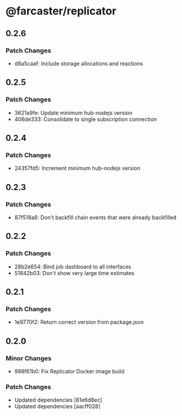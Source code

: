 # @farcaster/replicator

## 0.2.6

### Patch Changes

- d8a5caaf: Include storage allocations and reactions

## 0.2.5

### Patch Changes

- 3621a9fe: Update minimum hub-nodejs version
- 406de333: Consolidate to single subscription connection

## 0.2.4

### Patch Changes

- 24357fd5: Increment minimum hub-nodejs version

## 0.2.3

### Patch Changes

- 87f518a6: Don't backfill chain events that were already backfilled

## 0.2.2

### Patch Changes

- 28b2e654: Bind job dashboard to all interfaces
- 51842b03: Don't show very large time estimates

## 0.2.1

### Patch Changes

- 1e9770f2: Return correct version from package.json

## 0.2.0

### Minor Changes

- 998f61b0: Fix Replicator Docker image build

### Patch Changes

- Updated dependencies [81e6d8ec]
- Updated dependencies [aacff028]
